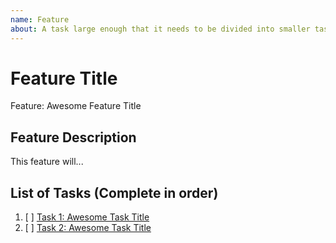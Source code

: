 ```yaml
---
name: Feature
about: A task large enough that it needs to be divided into smaller tasks. It will usually be labeled as `enhancement`.
---
```


<!-- Issue title should mirror the Feature Title. -->

# Feature Title

Feature: Awesome Feature Title

## Feature Description

This feature will...

<!-- Change the issue number to the corresponding issues. -->

## List of Tasks (Complete in order)

1. [ ] [Task 1: Awesome Task Title](https://github.com/Orbital-Mulgo/Project/issues/4)
2. [ ] [Task 2: Awesome Task Title](https://github.com/Orbital-Mulgo/Project/issues/4)
